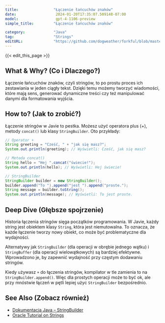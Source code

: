 ```yaml
---
title:                "Łączenie łańcuchów znaków"
date:                  2024-01-20T17:35:07.509148-07:00
model:                 gpt-4-1106-preview
simple_title:         "Łączenie łańcuchów znaków"

category:             "Java"
tag:                  "Strings"
editURL:              "https://github.com/dogweather/forkful/blob/master/content/pl/java/concatenating-strings.md"
---
```


{{< edit_this_page >}}

## What & Why? (Co i Dlaczego?)
Łączenie łańcuchów znaków, czyli stringów, to po prostu proces ich zestawiania w jeden ciągły tekst. Dzięki temu możemy tworzyć wiadomości, które mają sens, generować dynamiczne treści czy też manipulować danymi dla formatowania wyjścia.

## How to? (Jak to zrobić?)
Łączenie stringów w Javie to pestka. Możesz użyć operatora plus (+), metody `concat()` lub klasy `StringBuilder`. Oto przykłady:

```java
// Operator +
String greeting = "Cześć, " + "jak się masz?";
System.out.println(greeting); // Wyświetli: Cześć, jak się masz?

// Metoda concat()
String hello = "Hej ".concat("świecie!");
System.out.println(hello); // Wyświetli: Hej świecie!

// StringBuilder
StringBuilder builder = new StringBuilder();
builder.append("To ").append("jest ").append("proste.");
String message = builder.toString();
System.out.println(message); // Wyświetli: To jest proste.
```

## Deep Dive (Głębsze spojrzenie)
Historia łączenia stringów sięga początków programowania. W Javie, każdy string jest obiektem klasy `String`, która jest niemutowalna. To oznacza, że każde łączenie tworzy nowy obiekt, co może być problematyczne dla wydajności.

Alternatywy jak `StringBuilder` (dla operacji w obrębie jednego wątku) i `StringBuffer` (dla operacji wielowątkowych) są bardziej efektywne. Wprowadzono je, by zapewnić wydajność przy częstym dodawaniu stringów.

Kiedy używasz `+` do łączenia stringów, kompilator w tle zamienia to na `StringBuilder.append()`. Więc dla prostych operacji może to być ok, ale przy mnóstwie łączeń w pętli lepiej użyc `StringBuilder` bezpośrednio.

## See Also (Zobacz również)
- [Dokumentacja Java – StringBuilder](https://docs.oracle.com/en/java/javase/17/docs/api/java.base/java/lang/StringBuilder.html)
- [Oracle Tutorial on Strings](https://docs.oracle.com/javase/tutorial/java/data/strings.html)
